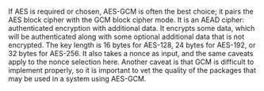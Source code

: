 If AES is required or chosen, AES-GCM is often the best choice; it pairs the AES block cipher with the GCM block cipher mode. It is an AEAD cipher: authenticated encryption with additional data. It encrypts some data, which will be authenticated along with some optional additional data that is not encrypted. The key length is 16 bytes for AES-128, 24 bytes for AES-192, or 32 bytes for AES-256. It also takes a nonce as input, and the same caveats apply to the nonce selection here. Another caveat is that GCM is difficult to implement properly, so it is important to vet the quality of the packages that may be used in a system using AES-GCM.



